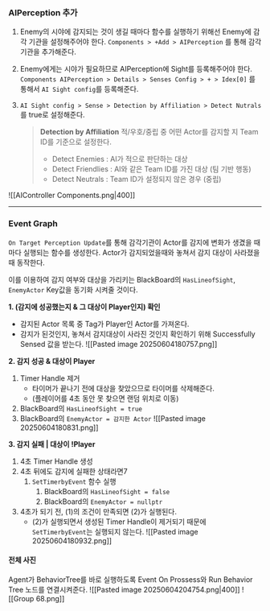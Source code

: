 ### AIPerception 추가
1. Enemy의 시야에 감지되는 것이 생길 때마다 함수를 실행하기 위해선 Enemy에 감각 기관을 설정해주어야 한다.
`Components > +Add > AIPerception` 를 통해 감각기관을 추가해준다.

2. Enemy에게는 시야가 필요하므로 AIPerception에 Sight를 등록해주어야 한다. `Components AIPerception > Details > Senses Config > + > Idex[0]` 를 통해서 `AI Sight config`를 등록해준다.

3. `AI Sight config > Sense > Detection by Affiliation > Detect Nutrals`를 true로 설정해준다.
	> __Detection by Affiliation__
	> 적/우호/중립 중 어떤 Actor를 감지할 지 Team ID를 기준으로 설정한다.
	> - Detect Enemies : AI가 적으로 판단하는 대상 
	> - Detect Friendlies : AI와 같은 Team ID를 가진 대상 (팀 기반 행동)
	> - Detect Neutrals : Team ID가 설정되지 않은 경우 (중립)
	

![[AIController Components.png|400]]

---

### Event Graph
`On Target Perception Update`를 통해 감각기관이 Actor를 감지에 변화가 생겼을 때마다 실행되는 함수를 생성한다. Actor가 감지되었을때와 놓쳐서 감지 대상이 사라졌을 때 동작한다.

이를 이용하여 감지 여부와 대상을 가리키는 BlackBoard의 `HasLineofSight`, `EnemyActor` Key값을 동기화 시켜줄 것이다.

__1. (감지에 성공했는지 & 그 대상이 Player인지) 확인__
- 감지된 Actor 목록 중 Tag가 Player인 Actor를 가져온다.
- 감지가 된것인지, 놓쳐서 감지대상이 사라진 것인지 확인하기 위해 Successfully Sensed 값을 받는다.
![[Pasted image 20250604180757.png]]

__2. 감지 성공 & 대상이 Player__
1. Timer Handle 제거
	- 타이머가 끝나기 전에 대상을 찾았으므로 타이머를 삭제해준다.
	- (플레이어를 4초 동안 못 찾으면 랜덤 위치로 이동)
2. BlackBoard의 `HasLineofSight = true`
3. BlackBoard의 `EnemyActor = 감지한 Actor`
![[Pasted image 20250604180831.png]]

__3. 감지 실패 | 대상이 !Player__
1. 4초 Timer Handle 생성	
2. 4초 뒤에도 감지에 실패한 상태라면7
	1. `SetTimerbyEvent` 함수 실행
		1. BlackBoard의 `HasLineofSight = false`
		2. BlackBoard의 `EnemyActor = nullptr`
3. 4초가 되기 전, (1)의 조건이 만족되면 (2)가 실행된다.
	- (2)가 실행되면서 생성된 Timer Handle이 제거되기 때문에 `SetTimerbyEvent`는 실행되지 않는다.
![[Pasted image 20250604180932.png]]

#### 전체 사진
Agent가 BehaviorTree를 바로 실행하도록 Event On Prossess와 Run Behavior Tree 노드를 연결시켜준다.
![[Pasted image 20250604204754.png|400]]
![[Group 68.png]]
